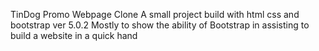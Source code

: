 TinDog Promo Webpage Clone
A small project build with html css and bootstrap ver 5.0.2 
Mostly to show the ability of Bootstrap in assisting to build a website in a quick hand

